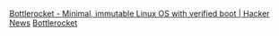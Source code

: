 
[Bottlerocket - Minimal, immutable Linux OS with verified boot | Hacker News](https://news.ycombinator.com/item?id=37626731)
[Bottlerocket](https://bottlerocket.dev/)
